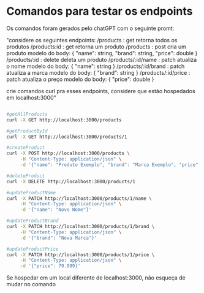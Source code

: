 # Comandos para testar os endpoints

Os comandos foram gerados pelo chatGPT com o seguinte promt:

"considere os seguintes endpoints:
/products : get retorna todos os produtos
/products:id : get retorna um produto
/products : post cria um produto modelo do body: { "name": string, "brand": string, "price": double }
/products/:id : delete deleta um produto
/products/:id/name : patch atualiza o nome modelo do body: { "name": string }
/products/:id/brand : patch atualiza a marca modelo do body: { "brand": string }
/products/:id/price : patch atualiza o preço modelo do body: { "price": double }

crie comandos curl pra esses endpoints, considere que estão hospedados em localhost:3000"

~~~~bash

#getAllProducts
curl -X GET http://localhost:3000/products

#getProductById
curl -X GET http://localhost:3000/products/1

#createProduct
curl -X POST http://localhost:3000/products \
     -H "Content-Type: application/json" \
     -d '{"name": "Produto Exemplo", "brand": "Marca Exemplo", "price": 99.99}'

#deleteProduct
curl -X DELETE http://localhost:3000/products/1 

#updateProductName
curl -X PATCH http://localhost:3000/products/1/name \
     -H "Content-Type: application/json" \
     -d '{"name": "Novo Nome"}'

#updateProductBrand
curl -X PATCH http://localhost:3000/products/1/brand \
     -H "Content-Type: application/json" \
     -d '{"brand": "Nova Marca"}'

#updateProductPrice
curl -X PATCH http://localhost:3000/products/1/price \
     -H "Content-Type: application/json" \
     -d '{"price": 79.999}'

~~~~

Se hospedar em um local diferente de localhost:3000, não esqueça de mudar no comando
